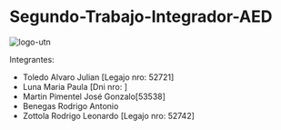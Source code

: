 # Segundo-Trabajo-Integrador-AED

![logo-utn](https://user-images.githubusercontent.com/54865453/145316708-bd33130c-61f9-4cd8-bc71-c2f4fdc83ee4.png)

Integrantes:

- Toledo Alvaro Julian [Legajo nro: 52721]
- Luna Maria Paula [Dni nro: ]
- Martin Pimentel José Gonzalo[53538]     
- Benegas Rodrigo Antonio
- Zottola Rodrigo Leonardo [Legajo nro: 52742]
  
